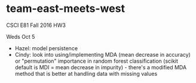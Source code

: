# team-east-meets-west
CSCI E81 Fall 2016 HW3

Weds Oct 5
* Hazel: model persistence
* Cindy: look into using/implementing MDA (mean decrease in accuracy) or "permutation" importance in random forest classification (scikit default is MDI = mean decrease in impurity) - there's a modified MDA method that is better at handling data with missing values
